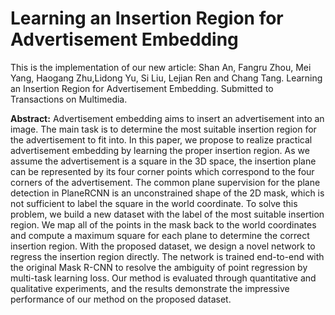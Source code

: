 # Learning an Insertion Region for Advertisement Embedding

This is the implementation of our new article:
Shan An, Fangru Zhou, Mei Yang, Haogang Zhu,Lidong Yu, Si Liu, Lejian Ren and Chang Tang. Learning an Insertion Region for Advertisement Embedding. 
Submitted to Transactions on Multimedia.

**Abstract:** 
Advertisement embedding aims to insert an advertisement into an image. The main task is to determine the most suitable insertion region for the advertisement to fit into. In this paper, we propose to realize practical advertisement embedding by learning the proper insertion region. As we assume the advertisement is a square in the 3D space, the insertion plane can be represented by its four corner points which correspond to the four corners of the advertisement. The common plane supervision for the plane detection in PlaneRCNN is an unconstrained shape of the 2D mask, which is not sufficient to label the square in the world coordinate. To solve this problem, we build a new dataset with the label of the most suitable insertion region. We map all of the points in the mask back to the world coordinates and compute a maximum square for each plane to determine the correct insertion region. With the proposed dataset, we design a novel network to regress the insertion region directly. The network is trained end-to-end with the original Mask R-CNN to resolve the ambiguity of point regression by multi-task learning loss. Our method is evaluated through quantitative and qualitative experiments, and the results demonstrate the impressive performance of our method on the proposed dataset.
